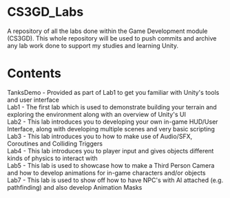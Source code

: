 # CS3GD_Labs
 A repository of all the labs done within the Game Development module (CS3GD). This whole repository will be used to push commits and archive any lab work done to support my studies and learning Unity.

# Contents
 TanksDemo - Provided as part of Lab1 to get you familiar with Unity's tools and user interface <br>
 Lab1 - The first lab which is used to demonstrate building your terrain and exploring the environment along with an overview of Unity's UI <br>
 Lab2 - This lab introduces you to developing your own in-game HUD/User Interface, along with developing multiple scenes and very basic scripting <br>
 Lab3 - This lab introduces you to how to make use of Audio/SFX, Coroutines and Colliding Triggers <br>
 Lab4 - This lab introduces you to player input and gives objects different kinds of physics to interact with <br>
 Lab5 - This lab is used to showcase how to make a Third Person Camera and how to develop animations for in-game characters and/or objects <br>
 Lab7 - This lab is used to show off how to have NPC's with AI attached (e.g. pathfinding) and also develop Animation Masks <br>
 
